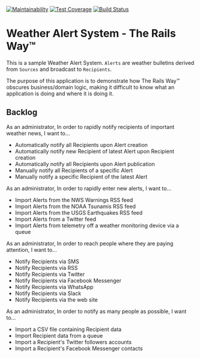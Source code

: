 [![Maintainability](https://api.codeclimate.com/v1/badges/0a5e9939cb8c216913e9/maintainability)](https://codeclimate.com/github/aridlehoover/was-rails/maintainability) [![Test Coverage](https://api.codeclimate.com/v1/badges/0a5e9939cb8c216913e9/test_coverage)](https://codeclimate.com/github/aridlehoover/was-rails/test_coverage) [![Build Status](https://travis-ci.com/aridlehoover/was-rails.svg?branch=master)](https://travis-ci.com/aridlehoover/was-rails)

# Weather Alert System - The Rails Way™

This is a sample Weather Alert System. `Alerts` are weather bulletins
derived from `Sources` and broadcast to `Recipients`.

The purpose of this application is to demonstrate how The Rails Way™
obscures business/domain logic, making it difficult to know what an
application is doing and where it is doing it.

## Backlog

As an administrator,
In order to rapidly notify recipients of important weather news,
I want to...

* Automatically notify all Recipients upon Alert creation
* Automatically notify new Recipient of latest Alert upon Recipient creation
* Automatically notify all Recipients upon Alert publication
* Manually notify all Recipients of a specific Alert
* Manually notify a specific Recipient of the latest Alert

As an administrator,
In order to rapidly enter new alerts,
I want to...

* Import Alerts from the NWS Warnings RSS feed
* Import Alerts from the NOAA Tsunamis RSS feed
* Import Alerts from the USGS Earthquakes RSS feed
* Import Alerts from a Twitter feed
* Import Alerts from telemetry off a weather monitoring device via a queue

As an administrator,
In order to reach people where they are paying attention,
I want to...

* Notify Recipients via SMS
* Notify Recipients via RSS
* Notify Recipients via Twitter
* Notify Recipients via Facebook Messenger
* Notify Recipients via WhatsApp
* Notify Recipients via Slack
* Notify Recipients via the web site

As an administrator,
In order to notify as many people as possible,
I want to...

* Import a CSV file containing Recipient data
* Import Recipient data from a queue
* Import a Recipient's Twitter followers accounts
* Import a Recipient's Facebook Messenger contacts
